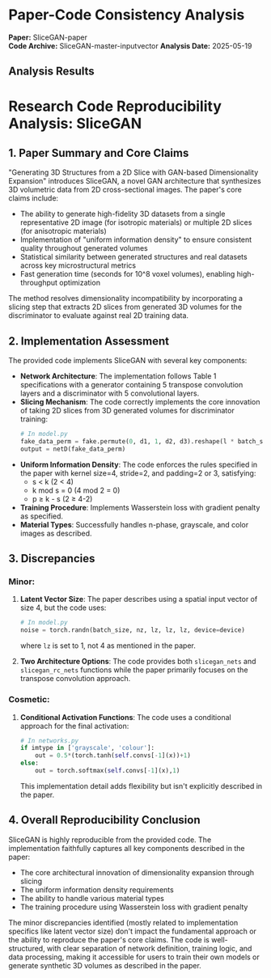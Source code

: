 # Paper-Code Consistency Analysis

**Paper:** SliceGAN-paper  
**Code Archive:** SliceGAN-master-inputvector
**Analysis Date:** 2025-05-19

## Analysis Results

# Research Code Reproducibility Analysis: SliceGAN

## 1. Paper Summary and Core Claims

"Generating 3D Structures from a 2D Slice with GAN-based Dimensionality Expansion" introduces SliceGAN, a novel GAN architecture that synthesizes 3D volumetric data from 2D cross-sectional images. The paper's core claims include:

- The ability to generate high-fidelity 3D datasets from a single representative 2D image (for isotropic materials) or multiple 2D slices (for anisotropic materials)
- Implementation of "uniform information density" to ensure consistent quality throughout generated volumes
- Statistical similarity between generated structures and real datasets across key microstructural metrics
- Fast generation time (seconds for 10^8 voxel volumes), enabling high-throughput optimization

The method resolves dimensionality incompatibility by incorporating a slicing step that extracts 2D slices from generated 3D volumes for the discriminator to evaluate against real 2D training data.

## 2. Implementation Assessment

The provided code implements SliceGAN with several key components:

- **Network Architecture**: The implementation follows Table 1 specifications with a generator containing 5 transpose convolution layers and a discriminator with 5 convolutional layers.
- **Slicing Mechanism**: The code correctly implements the core innovation of taking 2D slices from 3D generated volumes for discriminator training:
  ```python
  # In model.py
  fake_data_perm = fake.permute(0, d1, 1, d2, d3).reshape(l * batch_size, nc, l, l)
  output = netD(fake_data_perm)
  ```
- **Uniform Information Density**: The code enforces the rules specified in the paper with kernel size=4, stride=2, and padding=2 or 3, satisfying:
  - s < k (2 < 4)
  - k mod s = 0 (4 mod 2 = 0)
  - p ≥ k - s (2 ≥ 4-2)
- **Training Procedure**: Implements Wasserstein loss with gradient penalty as specified.
- **Material Types**: Successfully handles n-phase, grayscale, and color images as described.

## 3. Discrepancies

### Minor:
1. **Latent Vector Size**: The paper describes using a spatial input vector of size 4, but the code uses:
   ```python
   # In model.py
   noise = torch.randn(batch_size, nz, lz, lz, lz, device=device)
   ```
   where `lz` is set to 1, not 4 as mentioned in the paper.

2. **Two Architecture Options**: The code provides both `slicegan_nets` and `slicegan_rc_nets` functions while the paper primarily focuses on the transpose convolution approach.

### Cosmetic:
1. **Conditional Activation Functions**: The code uses a conditional approach for the final activation:
   ```python
   # In networks.py
   if imtype in ['grayscale', 'colour']:
       out = 0.5*(torch.tanh(self.convs[-1](x))+1)
   else:
       out = torch.softmax(self.convs[-1](x),1)
   ```
   This implementation detail adds flexibility but isn't explicitly described in the paper.

## 4. Overall Reproducibility Conclusion

SliceGAN is highly reproducible from the provided code. The implementation faithfully captures all key components described in the paper:

- The core architectural innovation of dimensionality expansion through slicing
- The uniform information density requirements
- The ability to handle various material types
- The training procedure using Wasserstein loss with gradient penalty

The minor discrepancies identified (mostly related to implementation specifics like latent vector size) don't impact the fundamental approach or the ability to reproduce the paper's core claims. The code is well-structured, with clear separation of network definition, training logic, and data processing, making it accessible for users to train their own models or generate synthetic 3D volumes as described in the paper.